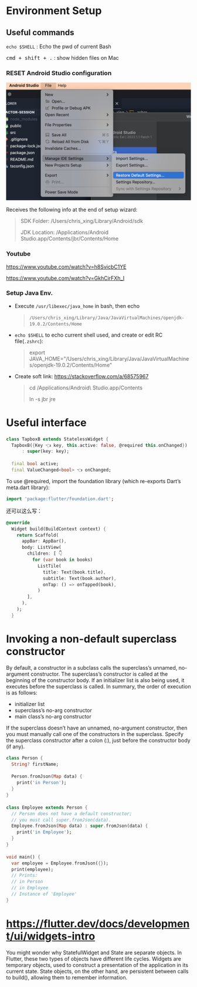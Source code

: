 # Environment Setup

## Useful commands

`echo $SHELL` : Echo the pwd of current Bash

<kbd>cmd + shift + .</kbd> : show hidden files on Mac

### RESET Android Studio configuration

![](reset-config.png)

Receives the following info at the end of setup wizard:

> SDK Folder: /Users/chris_xing/Library/Android/sdk
> 
> JDK Location: /Applications/Android Studio.app/Contents/jbr/Contents/Home

### Youtube

https://www.youtube.com/watch?v=h8SvicbC1YE

https://www.youtube.com/watch?v=GkhCirFXh_I

### Setup Java Env.

- Execute `/usr/libexec/java_home` in bash, then echo 
  > `/Users/chris_xing/Library/Java/JavaVirtualMachines/openjdk-19.0.2/Contents/Home`
- `echo $SHELL` to echo current shell used, and create or edit RC file(`.zshrc`): 
   > export JAVA_HOME="/Users/chris_xing/Library/Java/JavaVirtualMachines/openjdk-19.0.2/Contents/Home"
- Create soft link: https://stackoverflow.com/a/68575967
  > cd /Applications/Android\ Studio.app/Contents
  >
  > ln -s jbr jre


# Useful interface

```dart
class TapboxB extends StatelessWidget {
  TapboxB({Key 👈 key, this.active: false, @required this.onChanged})
      : super(key: key);

  final bool active;
  final ValueChanged<bool> 👈 onChanged;
```

To use @required, import the foundation library (which re-exports Dart’s meta.dart library):

```dart
import 'package:flutter/foundation.dart';
```

还可以这么写：

```dart
@override
  Widget build(BuildContext context) {
    return Scaffold(
      appBar: AppBar(),
      body: ListView(
        children: [ 👇
          for (var book in books)
            ListTile(
              title: Text(book.title),
              subtitle: Text(book.author),
              onTap: () => onTapped(book),
            )
        ],
      ),
    );
  }
```

# Invoking a non-default superclass constructor

By default, a constructor in a subclass calls the superclass’s unnamed, no-argument constructor. The superclass’s constructor is called at the beginning of the constructor body. If an initializer list is also being used, it executes before the superclass is called. In summary, the order of execution is as follows:

- initializer list
- superclass’s no-arg constructor
- main class’s no-arg constructor

If the superclass doesn’t have an unnamed, no-argument constructor, then you must manually call one of the constructors in the superclass. Specify the superclass constructor after a colon (:), just before the constructor body (if any).

```dart
class Person {
  String? firstName;

  Person.fromJson(Map data) {
    print('in Person');
  }
}

class Employee extends Person {
  // Person does not have a default constructor;
  // you must call super.fromJson(data).
  Employee.fromJson(Map data) : super.fromJson(data) {
    print('in Employee');
  }
}

void main() {
  var employee = Employee.fromJson({});
  print(employee);
  // Prints:
  // in Person
  // in Employee
  // Instance of 'Employee'
}
```

# https://flutter.dev/docs/development/ui/widgets-intro

You might wonder why StatefulWidget and State are separate objects. In Flutter, these two types of objects have different life cycles. Widgets are temporary objects, used to construct a presentation of the application in its current state. State objects, on the other hand, are persistent between calls to build(), allowing them to remember information.

